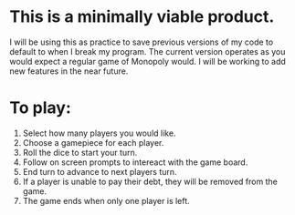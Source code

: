# This is a minimally viable product.
I will be using this as practice to save previous versions of my code to default to when I break my program. 
The current version operates as you would expect a regular game of Monopoly would.
I will be working to add new features in the near future.

# To play:
1. Select how many players you would like.
2. Choose a gamepiece for each player.
3. Roll the dice to start your turn.
4. Follow on screen prompts to intereact with the game board.
5. End turn to advance to next players turn.
6. If a player is unable to pay their debt, they will be removed from the game.
7. The game ends when only one player is left.
